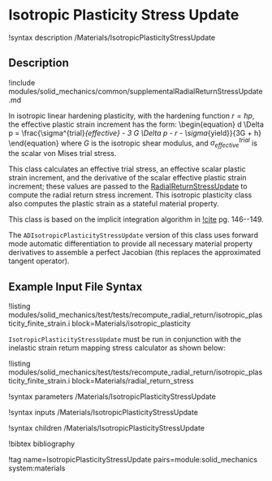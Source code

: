 # Isotropic Plasticity Stress Update

!syntax description /Materials/IsotropicPlasticityStressUpdate

## Description

!include modules/solid_mechanics/common/supplementalRadialReturnStressUpdate.md

In isotropic linear hardening plasticity, with the hardening function $r = hp$, the effective
plastic strain increment has the form:
\begin{equation}
 d \Delta p = \frac{\sigma^{trial}_{effective} - 3 G \Delta p - r - \sigma_{yield}}{3G + h}
\end{equation}
where $G$ is the isotropic shear modulus, and $\sigma^{trial}_{effective}$ is the scalar von Mises
trial stress.

This class calculates an effective trial stress, an effective scalar plastic strain increment, and
the derivative of the scalar effective plastic strain increment; these values are passed to the
[RadialReturnStressUpdate](/RadialReturnStressUpdate.md) to compute the radial return stress
increment.  This isotropic plasticity class also computes the plastic strain as a stateful material
property.

This class is based on the implicit integration algorithm in [!cite](dunne2005introduction)
pg. 146--149.  

The `ADIsotropicPlasticityStressUpdate` version of this class uses forward mode automatic
differentiation to provide all necessary material property derivatives to
assemble a perfect Jacobian (this replaces the approximated tangent operator).

## Example Input File Syntax

!listing modules/solid_mechanics/test/tests/recompute_radial_return/isotropic_plasticity_finite_strain.i block=Materials/isotropic_plasticity

`IsotropicPlasticityStressUpdate` must be run in conjunction with the inelastic strain return mapping
stress calculator as shown below:

!listing modules/solid_mechanics/test/tests/recompute_radial_return/isotropic_plasticity_finite_strain.i block=Materials/radial_return_stress

!syntax parameters /Materials/IsotropicPlasticityStressUpdate

!syntax inputs /Materials/IsotropicPlasticityStressUpdate

!syntax children /Materials/IsotropicPlasticityStressUpdate

!bibtex bibliography

!tag name=IsotropicPlasticityStressUpdate pairs=module:solid_mechanics system:materials

